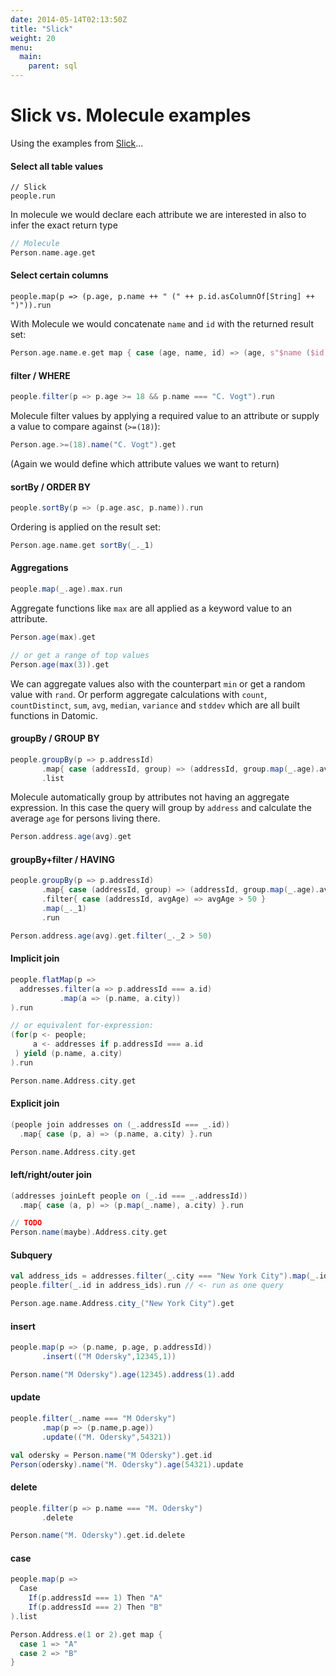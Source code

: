 ```yaml
---
date: 2014-05-14T02:13:50Z
title: "Slick"
weight: 20
menu:
  main:
    parent: sql
---
```


# Slick vs. Molecule examples

Using the examples from [Slick](http://slick.typesafe.com/doc/3.0.0-M1/sql-to-slick.html#sql-vs-slick-examples)...

#### Select all table values

```
// Slick
people.run
```
In molecule we would declare each attribute we are interested in also to infer the exact return type
```scala
// Molecule
Person.name.age.get
```

#### Select certain columns

```
people.map(p => (p.age, p.name ++ " (" ++ p.id.asColumnOf[String] ++ ")")).run
```
With Molecule we would concatenate `name` and `id` with the returned result set:
```scala
Person.age.name.e.get map { case (age, name, id) => (age, s"$name ($id)" }
```

#### filter / WHERE

```scala
people.filter(p => p.age >= 18 && p.name === "C. Vogt").run
```
Molecule filter values by applying a required value to an attribute or supply a value to compare against (`>=(18)`):
```scala
Person.age.>=(18).name("C. Vogt").get
```
(Again we would define which attribute values we want to return)


#### sortBy / ORDER BY

```scala
people.sortBy(p => (p.age.asc, p.name)).run
```
Ordering is applied on the result set:
```scala
Person.age.name.get sortBy(_._1)
```

#### Aggregations

```scala
people.map(_.age).max.run
```
Aggregate functions like `max` are all applied as a keyword value to an attribute.
```scala
Person.age(max).get

// or get a range of top values
Person.age(max(3)).get
```
We can aggregate values also with the counterpart `min` or get a random value with `rand`. Or perform aggregate calculations with `count`, `countDistinct`, `sum`, `avg`, `median`, `variance` and `stddev` which are all built functions in Datomic.


#### groupBy / GROUP BY

```scala
people.groupBy(p => p.addressId)
       .map{ case (addressId, group) => (addressId, group.map(_.age).avg) }
       .list
```
Molecule automatically group by attributes not having an aggregate expression. In this case the query will group by `address` and calculate the average `age` for persons living there.
```scala
Person.address.age(avg).get
```

#### groupBy+filter / HAVING

```scala
people.groupBy(p => p.addressId)
       .map{ case (addressId, group) => (addressId, group.map(_.age).avg) }
       .filter{ case (addressId, avgAge) => avgAge > 50 }
       .map(_._1)
       .run
```
```scala
Person.address.age(avg).get.filter(_._2 > 50)
```

#### Implicit join

```scala
people.flatMap(p =>
  addresses.filter(a => p.addressId === a.id)
           .map(a => (p.name, a.city))
).run

// or equivalent for-expression:
(for(p <- people;
     a <- addresses if p.addressId === a.id
 ) yield (p.name, a.city)
).run
```
```scala
Person.name.Address.city.get
```

#### Explicit join

```scala
(people join addresses on (_.addressId === _.id))
  .map{ case (p, a) => (p.name, a.city) }.run
```
```scala
Person.name.Address.city.get
```

#### left/right/outer join

```scala
(addresses joinLeft people on (_.id === _.addressId))
  .map{ case (a, p) => (p.map(_.name), a.city) }.run
```
```scala
// TODO
Person.name(maybe).Address.city.get
```

#### Subquery

```scala
val address_ids = addresses.filter(_.city === "New York City").map(_.id)
people.filter(_.id in address_ids).run // <- run as one query
```
```scala
Person.age.name.Address.city_("New York City").get
```

#### insert

```scala
people.map(p => (p.name, p.age, p.addressId))
       .insert(("M Odersky",12345,1))
```
```scala
Person.name("M Odersky").age(12345).address(1).add
```

#### update

```scala
people.filter(_.name === "M Odersky")
       .map(p => (p.name,p.age))
       .update(("M. Odersky",54321))
```
```scala
val odersky = Person.name("M Odersky").get.id
Person(odersky).name("M. Odersky").age(54321).update
```

#### delete

```scala
people.filter(p => p.name === "M. Odersky")
       .delete
```
```scala
Person.name("M. Odersky").get.id.delete
```

#### case

```scala
people.map(p =>
  Case
    If(p.addressId === 1) Then "A"
    If(p.addressId === 2) Then "B"
).list
```
```scala
Person.Address.e(1 or 2).get map {
  case 1 => "A"
  case 2 => "B"
}
```
































